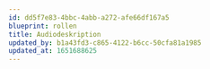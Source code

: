 ```yaml
---
id: dd5f7e83-4bbc-4abb-a272-afe66df167a5
blueprint: rollen
title: Audiodeskription
updated_by: b1a43fd3-c865-4122-b6cc-50cfa81a1985
updated_at: 1651688625
---
```

